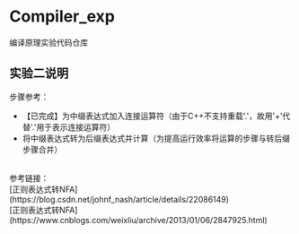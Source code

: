 # Compiler_exp
编译原理实验代码仓库
## 实验二说明
步骤参考：
- 【已完成】为中缀表达式加入连接运算符（由于C++不支持重载'.'，故用'+'代替'.'用于表示连接运算符）
- 将中缀表达式转为后缀表达式并计算（为提高运行效率将运算的步骤与转后缀步骤合并）
</br>
参考链接：
</br>
[正则表达式转NFA](https://blog.csdn.net/johnf_nash/article/details/22086149)
</br>
[正则表达式转NFA](https://www.cnblogs.com/weixliu/archive/2013/01/06/2847925.html)
